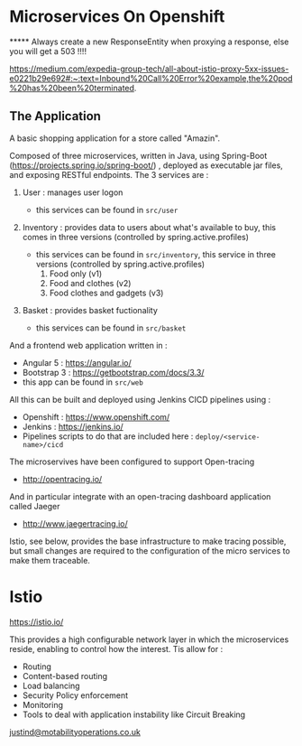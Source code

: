# Microservices On Openshift


***** Always create a new ResponseEntity when proxying a response, else you will get a 503 !!!!

https://medium.com/expedia-group-tech/all-about-istio-proxy-5xx-issues-e0221b29e692#:~:text=Inbound%20Call%20Error%20example,the%20pod%20has%20been%20terminated.
## The Application 

A basic shopping application for a store called "Amazin".

Composed of three microservices, written in Java, using Spring-Boot (https://projects.spring.io/spring-boot/) , deployed as executable jar files, and exposing RESTful endpoints. The 3 services are :
1. User : manages user logon
   * this services can be found in ```src/user```
2. Inventory : provides data to users about what's available to buy, this comes in three versions (controlled by spring.active.profiles)
   * this services can be found in ```src/inventory```, this service in three versions (controlled by spring.active.profiles)
        1. Food only (v1)
        2. Food and clothes (v2)
        3. Food clothes and gadgets (v3)
    
3. Basket : provides basket fuctionality 
   * this services can be found in ```src/basket``` 
    
And a frontend web application written in :
   * Angular 5 : https://angular.io/
   * Bootstrap 3 : https://getbootstrap.com/docs/3.3/
   * this app can be found in ```src/web```

All this can be built and deployed using Jenkins CICD pipelines using :
   * Openshift : https://www.openshift.com/
   * Jenkins : https://jenkins.io/
   * Pipelines scripts to do that are included here : ```deploy/<service-name>/cicd``` 
 
The microservives have been configured to support Open-tracing
   * http://opentracing.io/
    
And in particular integrate with an open-tracing dashboard application called Jaeger
   * http://www.jaegertracing.io/  
    
Istio, see below, provides the base infrastructure to make tracing possible, but small changes are required to the configuration of the micro services to make them traceable.


# Istio

https://istio.io/

This provides a high configurable network layer in which the microservices reside, enabling to control how the interest. Tis allow for :
   * Routing
   * Content-based routing
   * Load balancing
   * Security Policy enforcement
   * Monitoring
   * Tools to deal with application instability like Circuit Breaking
   
justind@motabilityoperations.co.uk